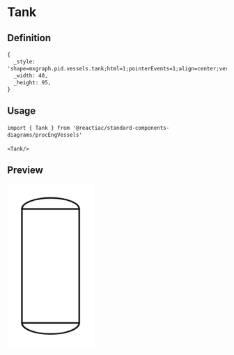 # Tank

## Definition

```
{
  _style: 'shape=mxgraph.pid.vessels.tank;html=1;pointerEvents=1;align=center;verticalLabelPosition=bottom;verticalAlign=top;dashed=0;',
  _width: 40,
  _height: 95,
}
```

## Usage

```
import { Tank } from '@reactiac/standard-components-diagrams/procEngVessels'

<Tank/>
```

## Preview

<img src="./tank.png" width="200"/>
